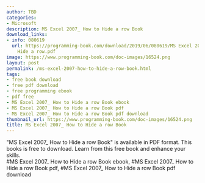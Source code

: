```yaml
---
author: TBD
categories:
- Microsoft
description: MS Excel 2007_ How to Hide a row Book
download_links:
- info: 080619
  url: https://programming-book.com/download/2019/06/080619/MS Excel 2007_ How to
    Hide a row.pdf
image: https://www.programming-book.com/doc-images/16524.png
layout: post
permalink: /ms-excel-2007-how-to-hide-a-row-book.html
tags:
- free book download
- free pdf download
- free programming ebook
- pdf free
- MS Excel 2007_ How to Hide a row Book ebook
- MS Excel 2007_ How to Hide a row Book pdf
- MS Excel 2007_ How to Hide a row Book pdf download
thumbnail_url: https://www.programming-book.com/doc-images/16524.png
title: MS Excel 2007_ How to Hide a row Book
---
```


 
<div class="item-desc text-justify">
  "MS Excel 2007_ How to Hide a row Book" is available in PDF format. This books is free to download. Learn from this free book and enhance your skills.
  <br>
  #MS Excel 2007_ How to Hide a row Book ebook, #MS Excel 2007_ How to Hide a row Book pdf, #MS Excel 2007_ How to Hide a row Book pdf download
</div>